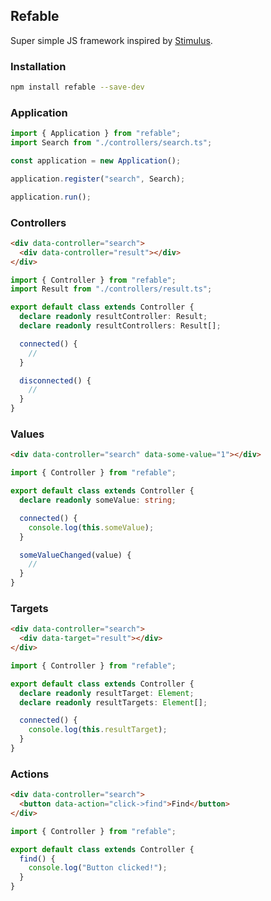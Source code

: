 ## Refable

Super simple JS framework inspired by [Stimulus](https://stimulus.hotwired.dev/).

### Installation

```bash
npm install refable --save-dev
```

### Application

```ts
import { Application } from "refable";
import Search from "./controllers/search.ts";

const application = new Application();

application.register("search", Search);

application.run();
```

### Controllers

```html
<div data-controller="search">
  <div data-controller="result"></div>
</div>
```

```ts
import { Controller } from "refable";
import Result from "./controllers/result.ts";

export default class extends Controller {
  declare readonly resultController: Result;
  declare readonly resultControllers: Result[];

  connected() {
    //
  }

  disconnected() {
    //
  }
}
```

### Values

```html
<div data-controller="search" data-some-value="1"></div>
```

```ts
import { Controller } from "refable";

export default class extends Controller {
  declare readonly someValue: string;

  connected() {
    console.log(this.someValue);
  }

  someValueChanged(value) {
    //
  }
}
```

### Targets

```html
<div data-controller="search">
  <div data-target="result"></div>
</div>
```

```ts
import { Controller } from "refable";

export default class extends Controller {
  declare readonly resultTarget: Element;
  declare readonly resultTargets: Element[];

  connected() {
    console.log(this.resultTarget);
  }
}
```

### Actions

```html
<div data-controller="search">
  <button data-action="click->find">Find</button>
</div>
```

```ts
import { Controller } from "refable";

export default class extends Controller {
  find() {
    console.log("Button clicked!");
  }
}
```
